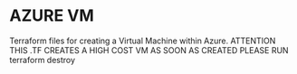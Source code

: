 # AZURE VM

Terraform files for creating a Virtual Machine within Azure.
ATTENTION THIS .TF CREATES A HIGH COST VM AS SOON AS CREATED PLEASE RUN terraform destroy